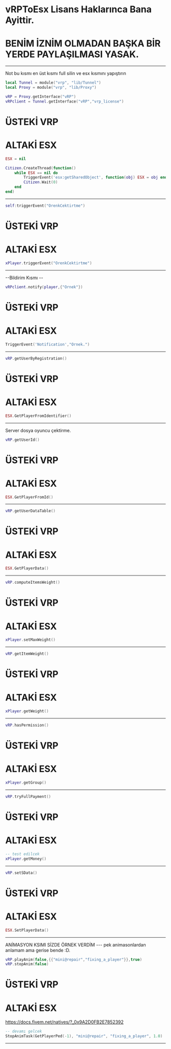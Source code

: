 # vRPToEsx Lisans Haklarınca Bana Ayittir.
# BENİM İZNİM OLMADAN BAŞKA BİR YERDE PAYLAŞILMASI YASAK.

--------------------------------------------------------------------------------------------------
Not bu kısmı  en üst kısmı full silin ve esx kısmını yapıştırın 
```lua
local Tunnel = module("vrp", "lib/Tunnel")
local Proxy = module("vrp", "lib/Proxy")

vRP = Proxy.getInterface("vRP")
vRPclient = Tunnel.getInterface("vRP","vrp_license")
```
# ÜSTEKİ VRP

# ALTAKİ ESX
```lua
ESX = nil

Citizen.CreateThread(function()
    while ESX == nil do
        TriggerEvent('esx:getSharedObject', function(obj) ESX = obj end)
        Citizen.Wait(0)
    end
end)
```

--------------------------------------------------------------------------------------------------

```lua
self:triggerEvent("ÖrenkCektirtme")
```
# ÜSTEKİ VRP

# ALTAKİ ESX
```lua
xPlayer.triggerEvent("ÖrenkCektirtme")
```

--------------------------------------------------------------------------------------------------
--Bildirim Kısmı --
```lua
vRPclient.notify(player,{"Örnek"})
```
# ÜSTEKİ VRP

# ALTAKİ ESX
```lua
TriggerEvent('Notification',"Örnek.")
```

--------------------------------------------------------------------------------------------------

```lua
vRP.getUserByRegistration()
```
# ÜSTEKİ VRP

# ALTAKİ ESX
```lua
ESX.GetPlayerFromIdentifier()
```
--------------------------------------------------------------------------------------------------

Server dosya oyuncu çektirme.
```lua
vRP.getUserId()
```
# ÜSTEKİ VRP

# ALTAKİ ESX
```lua
ESX.GetPlayerFromId()
```
--------------------------------------------------------------------------------------------------

```lua
vRP.getUserDataTable()
```
# ÜSTEKİ VRP

# ALTAKİ ESX
```lua
ESX.GetPlayerData()
```
--------------------------------------------------------------------------------------------------

```lua
vRP.computeItemsWeight()
```
# ÜSTEKİ VRP

# ALTAKİ ESX
```lua
xPlayer.setMaxWeight()
```
--------------------------------------------------------------------------------------------------

```lua
vRP.getItemWeight()
```
# ÜSTEKİ VRP

# ALTAKİ ESX
```lua
xPlayer.getWeight()
```
--------------------------------------------------------------------------------------------------


```lua
vRP.hasPermission()
```
# ÜSTEKİ VRP

# ALTAKİ ESX
```lua
xPlayer.getGroup()
```
--------------------------------------------------------------------------------------------------

```lua
vRP.tryFullPayment()
```
# ÜSTEKİ VRP

# ALTAKİ ESX
```lua
-- test edilcek
xPlayer.getMoney()
```

--------------------------------------------------------------------------------------------------

```lua
vRP.setSData()
```
# ÜSTEKİ VRP

# ALTAKİ ESX
```lua
ESX.SetPlayerData()
```

--------------------------------------------------------------------------------------------------
ANİMASYON KSIMI SİZDE ÖRNEK VERDİM --- pek animasonlardan anlamam ama gerise bende :D.

```lua
vRP.playAnim(false,{{"mini@repair","fixing_a_player"}},true)
vRP.stopAnim(false)
```
# ÜSTEKİ VRP

# ALTAKİ ESX
https://docs.fivem.net/natives/?_0x9A2D0FB2E7852392
```lua
-- devamı gelcek
StopAnimTask(GetPlayerPed(-1), "mini@repair", "fixing_a_player", 1.0)
```
--------------------------------------------------------------------------------------------------




